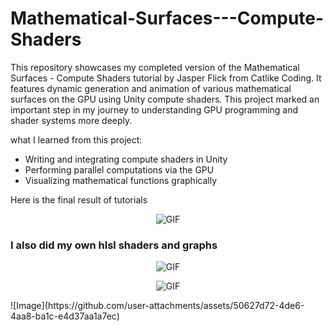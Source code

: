 # Mathematical-Surfaces---Compute-Shaders
This repository showcases my completed version of the Mathematical Surfaces - Compute Shaders tutorial by Jasper Flick from Catlike Coding. It features dynamic generation and animation of various mathematical surfaces on the GPU using Unity compute shaders. This project marked an important step in my journey to understanding GPU programming and shader systems more deeply.

what I learned from this project:

- Writing and integrating compute shaders in Unity  
- Performing parallel computations via the GPU  
- Visualizing mathematical functions graphically

Here is the final result of tutorials
<p align="center">
  <img src="https://github.com/user-attachments/assets/29c3f472-bf15-4969-868c-3e0108c2b612" alt="GIF" />
</p>


### I also did my own hlsl shaders and graphs

<p align="center">
  <img src="https://github.com/user-attachments/assets/9c6b2b80-f872-49b7-bb1d-38fe6a805b22" alt="GIF" />
</p>
<p align="center">
  <img src="https://github.com/user-attachments/assets/50627d72-4de6-4aa8-ba1c-e4d37aa1a7ec" alt="GIF" />
</p>
![Image](https://github.com/user-attachments/assets/50627d72-4de6-4aa8-ba1c-e4d37aa1a7ec)
